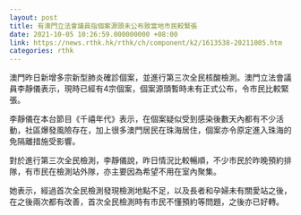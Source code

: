 ```yaml
---
layout: post
title: 有澳門立法會議員指個案源頭未公布致當地市民較緊張
date: 2021-10-05 10:26:59.000000000 +08:00
link: https://news.rthk.hk/rthk/ch/component/k2/1613538-20211005.htm
categories: rthk
---
```


澳門昨日新增多宗新型肺炎確診個案，並進行第三次全民核酸檢測。澳門立法會議員李靜儀表示，現時已經有4宗個案，個案源頭暫時未有正式公布，令巿民比較緊張。

李靜儀在本台節目《千禧年代》表示，在個案疑似受到感染後數天內都有不少活動，社區爆發風險存在，加上很多澳門居民在珠海居住，個案亦令原定進入珠海的免隔離措施受影響。

對於進行第三次全民檢測，李靜儀說，昨日情況比較暢順，不少巿民於昨晚預約排隊，有巿民在檢測站外隊，亦主要因為希望不用在室內聚集。

她表示，經過首次全民檢測發現檢測地點不足，以及長者和孕婦未有關愛站之後，在之後兩次都有改善，首次全民檢測時有巿民不懂預約等問題，之後亦已好轉。
